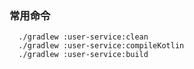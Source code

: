 ### 常用命令
```shell
  ./gradlew :user-service:clean
  ./gradlew :user-service:compileKotlin
  ./gradlew :user-service:build
```